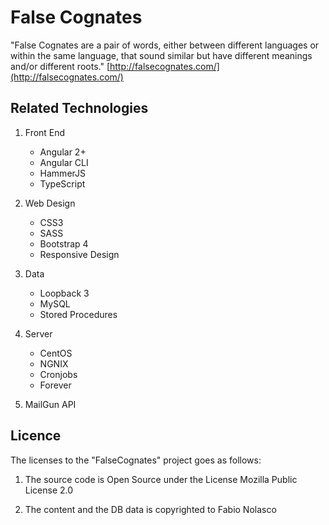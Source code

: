 # False Cognates

"False Cognates are a pair of words, either between different languages or within the same language, that sound similar but have different meanings and/or different roots."
[http://falsecognates.com/](http://falsecognates.com/)

## Related Technologies

1. Front End
   - Angular 2+
   - Angular CLI
   - HammerJS
   - TypeScript

2.  Web Design
    - CSS3
    - SASS
    - Bootstrap 4
    - Responsive Design

3. Data
    - Loopback 3
    - MySQL
    - Stored Procedures

4. Server
    - CentOS
    - NGNIX
    - Cronjobs
    - Forever

5. MailGun API

## Licence

The licenses to the "FalseCognates" project goes as follows:

1. The source code is Open Source under the License Mozilla Public License 2.0

2. The content and the DB data is copyrighted to Fabio Nolasco 

